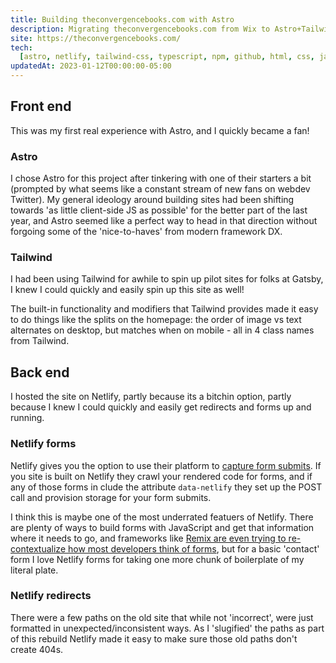 ```yaml
---
title: Building theconvergencebooks.com with Astro
description: Migrating theconvergencebooks.com from Wix to Astro+Tailwind
site: https://theconvergencebooks.com/
tech:
  [astro, netlify, tailwind-css, typescript, npm, github, html, css, javascript]
updatedAt: 2023-01-12T00:00:00-05:00
---
```


## Front end

This was my first real experience with Astro, and I quickly became a fan!

### Astro

I chose Astro for this project after tinkering with one of their starters a bit (prompted by what seems like a constant stream of new fans on webdev Twitter). My general ideology around building sites had been shifting towards 'as little client-side JS as possible' for the better part of the last year, and Astro seemed like a perfect way to head in that direction without forgoing some of the 'nice-to-haves' from modern framework DX.

### Tailwind

I had been using Tailwind for awhile to spin up pilot sites for folks at Gatsby, I knew I could quickly and easily spin up this site as well!

The built-in functionality and modifiers that Tailwind provides made it easy to do things like the splits on the homepage: the order of image vs text alternates on desktop, but matches when on mobile - all in 4 class names from Tailwind.

## Back end

I hosted the site on Netlify, partly because its a bitchin option, partly because I knew I could quickly and easily get redirects and forms up and running.

### Netlify forms

Netlify gives you the option to use their platform to [capture form submits](https://docs.netlify.com/forms/setup/). If you site is built on Netlify they crawl your rendered code for forms, and if any of those forms in clude the attribute `data-netlify` they set up the POST call and provision storage for your form submits.

I think this is maybe one of the most underrated featuers of Netlify. There are plenty of ways to build forms with JavaScript and get that information where it needs to go, and frameworks like [Remix are even trying to re-contextualize how most developers think of forms](https://remix.run/docs/en/v1/components/form), but for a basic 'contact' form I love Netlify forms for taking one more chunk of boilerplate of my literal plate.

### Netlify redirects

There were a few paths on the old site that while not 'incorrect', were just formatted in unexpected/inconsistent ways. As I 'slugified' the paths as part of this rebuild Netlify made it easy to make sure those old paths don't create 404s.
